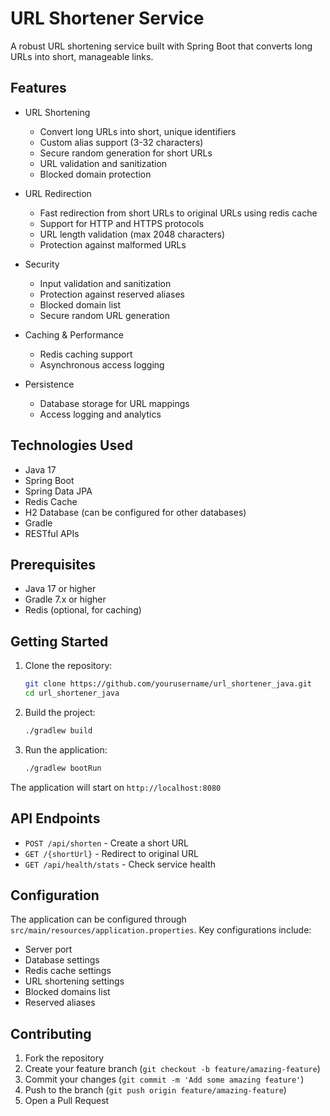 # URL Shortener Service

A robust URL shortening service built with Spring Boot that converts long URLs into short, manageable links.

## Features

- URL Shortening
  - Convert long URLs into short, unique identifiers
  - Custom alias support (3-32 characters)
  - Secure random generation for short URLs
  - URL validation and sanitization
  - Blocked domain protection

- URL Redirection
  - Fast redirection from short URLs to original URLs using redis cache
  - Support for HTTP and HTTPS protocols
  - URL length validation (max 2048 characters)
  - Protection against malformed URLs

- Security
  - Input validation and sanitization
  - Protection against reserved aliases
  - Blocked domain list
  - Secure random URL generation

- Caching & Performance
  - Redis caching support
  - Asynchronous access logging

- Persistence
  - Database storage for URL mappings
  - Access logging and analytics

## Technologies Used

- Java 17
- Spring Boot
- Spring Data JPA
- Redis Cache
- H2 Database (can be configured for other databases)
- Gradle
- RESTful APIs

## Prerequisites

- Java 17 or higher
- Gradle 7.x or higher
- Redis (optional, for caching)

## Getting Started

1. Clone the repository:
   ```bash
   git clone https://github.com/yourusername/url_shortener_java.git
   cd url_shortener_java
   ```

2. Build the project:
   ```bash
   ./gradlew build
   ```

3. Run the application:
   ```bash
   ./gradlew bootRun
   ```

The application will start on `http://localhost:8080`

## API Endpoints

- `POST /api/shorten` - Create a short URL
- `GET /{shortUrl}` - Redirect to original URL
- `GET /api/health/stats` - Check service health

## Configuration

The application can be configured through `src/main/resources/application.properties`. Key configurations include:

- Server port
- Database settings
- Redis cache settings
- URL shortening settings
- Blocked domains list
- Reserved aliases

## Contributing

1. Fork the repository
2. Create your feature branch (`git checkout -b feature/amazing-feature`)
3. Commit your changes (`git commit -m 'Add some amazing feature'`)
4. Push to the branch (`git push origin feature/amazing-feature`)
5. Open a Pull Request